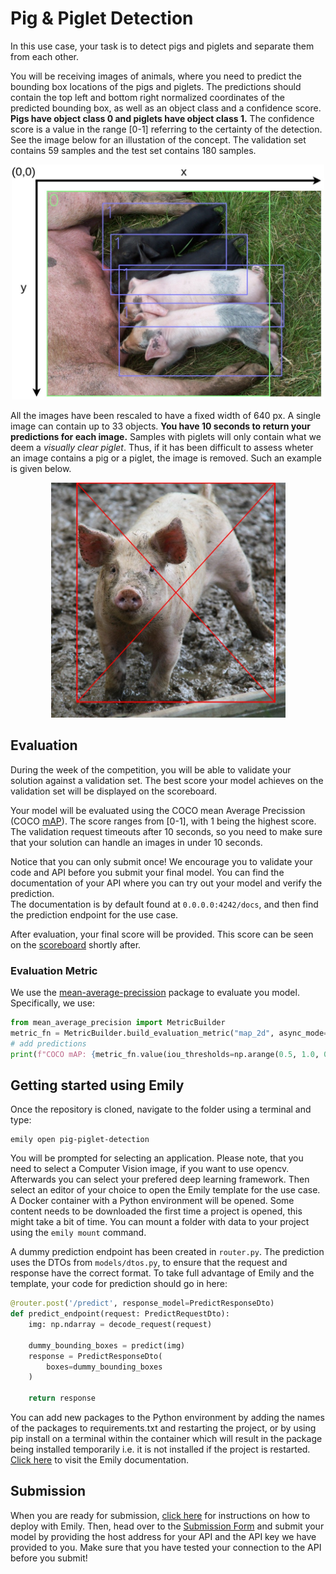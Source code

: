# Pig & Piglet Detection
In this use case, your task is to detect pigs and piglets and separate them from each other. 

You will be receiving images of animals, where you need to predict the bounding box locations of the pigs and piglets. The predictions should contain the top left and bottom right normalized coordinates of the predicted bounding box, as well as an object class and a confidence score. **Pigs have object class 0 and piglets have object class 1.** The confidence score is a value in the range [0-1] referring to the certainty of the detection. See the image below for an illustation of the concept. The validation set contains 59 samples and the test set contains 180 samples.

<p align="center">
  <img src="../images/example2.jpg" width=500>
</p>

All the images have been rescaled to have a fixed width of 640 px. A single image can contain up to 33 objects. **You have 10 seconds to return your predictions for each image.**
Samples with piglets will only contain what we deem a *visually clear piglet*. Thus, if it has been difficult to assess wheter an image contains a pig or a piglet, the image is removed. Such an example is given below.
<p align="center">
  <img src="../images/removed_sample2.jpg" width=375>
</p>

## Evaluation
During the week of the competition, you will be able to validate your solution against a validation set. The best score your model achieves on the validation set will be displayed on the scoreboard.

Your model will be evaluated using the COCO mean Average Precission (COCO <a href="https://jonathan-hui.medium.com/map-mean-average-precision-for-object-detection-45c121a31173">mAP</a>). The score ranges from [0-1], with 1 being the highest score.
The validation request timeouts after 10 seconds, so you need to make sure that your solution can handle an images in under 10 seconds.

Notice that you can only submit once! We encourage you to validate your code and API before you submit your final model. You can find the documentation of your API where you can try out your model and verify the prediction. <br>
The documentation is by default found at `0.0.0.0:4242/docs`, and then find the prediction endpoint for the use case.

After evaluation, your final score will be provided. This score can be seen on the <a href="https://cases.dmiai.dk/teams">scoreboard</a> shortly after.

### Evaluation Metric
We use the <a href="https://pypi.org/project/mean-average-precision/">mean-average-precission</a> package to evaluate you model. Specifically, we use:
```python
from mean_average_precision import MetricBuilder
metric_fn = MetricBuilder.build_evaluation_metric("map_2d", async_mode=True, num_classes=2)
# add predictions
print(f"COCO mAP: {metric_fn.value(iou_thresholds=np.arange(0.5, 1.0, 0.05), recall_thresholds=np.arange(0., 1.01, 0.01), mpolicy='soft')['mAP']}")
```

## Getting started using Emily
Once the repository is cloned, navigate to the folder using a terminal and type:
```
emily open pig-piglet-detection
```
You will be prompted for selecting an application. Please note, that you need to select a Computer Vision image, if you want to use opencv. Afterwards you can select your prefered deep learning framework. Then select an editor of your choice to open the Emily template for the use case. A Docker container with a Python environment will be opened. Some content needs to be downloaded the first time a project is opened, this might take a bit of time. You can mount a folder with data to your project using the ```emily mount``` command.

A dummy prediction endpoint has been created in ```router.py```. The prediction uses the DTOs from ```models/dtos.py```, to ensure that the request and response have the correct format. To take full advantage of Emily and the template, your code for prediction should go in here:
```python
@router.post('/predict', response_model=PredictResponseDto)
def predict_endpoint(request: PredictRequestDto):
    img: np.ndarray = decode_request(request)

    dummy_bounding_boxes = predict(img)
    response = PredictResponseDto(
        boxes=dummy_bounding_boxes
    )

    return response
```
You can add new packages to the Python environment by adding the names of the packages to requirements.txt and restarting the project, or by using pip install on a terminal within the container which will result in the package being installed temporarily i.e. it is not installed if the project is restarted. <a href="https://emily.ambolt.io/docs/latest">Click here</a> to visit the Emily documentation.

## Submission
When you are ready for submission, <a href="https://emily.ambolt.io/docs/v3.0.5/guides/deploy-your-api">click here</a> for instructions on how to deploy with Emily. Then, head over to the <a href="https://cases.dmiai.dk/pig-vs-piglet-detection">Submission Form</a> and submit your model by providing the host address for your API and the API key we have provided to you. Make sure that you have tested your connection to the API before you submit!<br>
